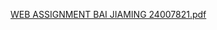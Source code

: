 [WEB ASSIGNMENT BAI JIAMING 24007821.pdf](https://github.com/user-attachments/files/20832935/WEB.ASSIGNMENT.BAI.JIAMING.24007821.pdf)
